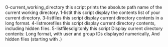 0-current_working_directory this script prints the absolute path name of the current working directory.
1-listit this script display the contents list of your current directory.
3-listfiles this script display current directory contents in a long format.
4-listmorefiles this script display current directory contents, including hidden files.
5-listfilesdigitonly this script Display current directory contents: Long format, with user and group IDs displayed numerically, And hidden files (starting with .)
